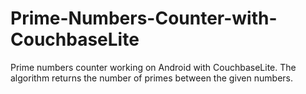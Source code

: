 # Prime-Numbers-Counter-with-CouchbaseLite

Prime numbers counter working on Android with CouchbaseLite. The algorithm returns the number of primes between the given numbers.
